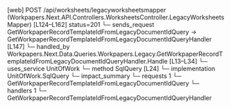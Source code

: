 [web] POST /api/worksheets/legacyworksheetsmapper  (Workpapers.Next.API.Controllers.WorksheetsController.LegacyWorksheetsMapper)  [L124–L162] status=201
  └─ sends_request GetWorkpaperRecordTemplateIdFromLegacyDocumentIdQuery -> GetWorkpaperRecordTemplateIdFromLegacyDocumentIdQueryHandler [L147]
    └─ handled_by Workpapers.Next.Data.Queries.Workpapers.Legacy.GetWorkpaperRecordTemplateIdFromLegacyDocumentIdQueryHandler.Handle [L13–L34]
      └─ uses_service UnitOfWork
        └─ method SqlQuery [L24]
          └─ implementation UnitOfWork.SqlQuery
  └─ impact_summary
    └─ requests 1
      └─ GetWorkpaperRecordTemplateIdFromLegacyDocumentIdQuery
    └─ handlers 1
      └─ GetWorkpaperRecordTemplateIdFromLegacyDocumentIdQueryHandler

